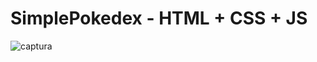 # SimplePokedex - HTML + CSS + JS

![captura](https://user-images.githubusercontent.com/89466425/218210241-2b082e28-1726-4e65-bf9d-213eceb7daeb.png)
